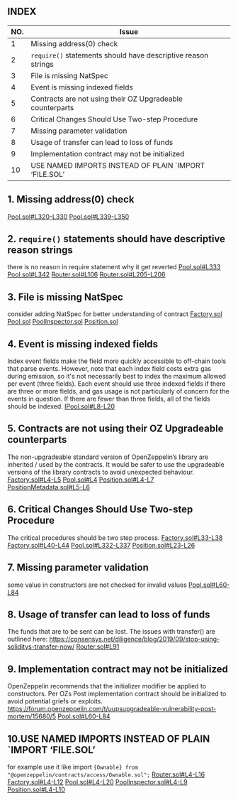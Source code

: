 ## INDEX

| NO. | Issue                                                         |
|-----|---------------------------------------------------------------|
| 1   | Missing address(0) check                                      |
| 2   | `require()` statements should have descriptive reason strings |
| 3   | File is missing NatSpec                                       |
| 4   | Event is missing indexed fields                               |
| 5   | Contracts are not using their OZ Upgradeable counterparts     |
| 6   | Critical Changes Should Use Two-step Procedure                |
| 7   | Missing parameter validation                                  |
| 8   | Usage of transfer can lead to loss of funds                   |
| 9   | Implementation contract may not be initialized                |
|10  | USE NAMED IMPORTS INSTEAD OF PLAIN `IMPORT ‘FILE.SOL’ |

## 1. Missing address(0) check 
[Pool.sol#L320-L330](https://github.com/code-423n4/2022-12-Stealth-Project/blob/main/maverick-v1/contracts/models/Pool.sol#L320-L330)
[Pool.sol#L339-L350](https://github.com/code-423n4/2022-12-Stealth-Project/blob/main/maverick-v1/contracts/models/Pool.sol#L339-L350)

## 2. `require()` statements should have descriptive reason strings
there is no reason in require statement why it get reverted
[Pool.sol#L333](https://github.com/code-423n4/2022-12-Stealth-Project/blob/main/maverick-v1/contracts/models/Pool.sol#L333)
[Pool.sol#L342](https://github.com/code-423n4/2022-12-Stealth-Project/blob/main/maverick-v1/contracts/models/Pool.sol#L342)
[Router.sol#L106](https://github.com/code-423n4/2022-12-Stealth-Project/blob/main/router-v1/contracts/Router.sol#L106)
[Router.sol#L205-L206](https://github.com/code-423n4/2022-12-Stealth-Project/blob/main/router-v1/contracts/Router.sol#L205-L206)

## 3. File is missing NatSpec
consider adding NatSpec for better understanding of contract
[Factory.sol](https://github.com/code-423n4/2022-12-Stealth-Project/blob/main/maverick-v1/contracts/models/Factory.sol)
[Pool.sol](https://github.com/code-423n4/2022-12-Stealth-Project/blob/main/maverick-v1/contracts/models/Pool.sol)
[PoolInspector.sol](https://github.com/code-423n4/2022-12-Stealth-Project/blob/main/maverick-v1/contracts/models/PoolInspector.sol)
[Position.sol](https://github.com/code-423n4/2022-12-Stealth-Project/blob/main/maverick-v1/contracts/models/Position.sol)

## 4. Event is missing indexed fields
Index event fields make the field more quickly accessible to off-chain tools that parse events. However, note that each index field costs extra gas during emission, so it's not necessarily best to index the maximum allowed per event (three fields). Each event should use three indexed fields if there are three or more fields, and gas usage is not particularly of concern for the events in question. If there are fewer than three fields, all of the fields should be indexed.
[IPool.sol#L8-L20](https://github.com/code-423n4/2022-12-Stealth-Project/blob/main/maverick-v1/contracts/interfaces/IPool.sol#L8-L20)

## 5. Contracts are not using their OZ Upgradeable counterparts
The non-upgradeable standard version of OpenZeppelin’s library are inherited / used by the contracts.
It would be safer to use the upgradeable versions of the library contracts to avoid unexpected behaviour.
[Factory.sol#L4-L5](https://github.com/code-423n4/2022-12-Stealth-Project/blob/main/maverick-v1/contracts/models/Factory.sol#L4-L5)
[Pool.sol#L4](https://github.com/code-423n4/2022-12-Stealth-Project/blob/main/maverick-v1/contracts/models/Pool.sol#L4)
[Position.sol#L4-L7](https://github.com/code-423n4/2022-12-Stealth-Project/blob/main/maverick-v1/contracts/models/Position.sol#L4-L7)
[PositionMetadata.sol#L5-L6](https://github.com/code-423n4/2022-12-Stealth-Project/blob/main/maverick-v1/contracts/models/PositionMetadata.sol#L5-L6)

## 6. Critical Changes Should Use Two-step Procedure
The critical procedures should be two step process.
[Factory.sol#L33-L38](https://github.com/code-423n4/2022-12-Stealth-Project/blob/main/maverick-v1/contracts/models/Factory.sol#L33-L38)
[Factory.sol#L40-L44](https://github.com/code-423n4/2022-12-Stealth-Project/blob/main/maverick-v1/contracts/models/Factory.sol#L40-L44)
[Pool.sol#L332-L337](https://github.com/code-423n4/2022-12-Stealth-Project/blob/main/maverick-v1/contracts/models/Pool.sol#L332-L337)
[Position.sol#L23-L26](https://github.com/code-423n4/2022-12-Stealth-Project/blob/main/maverick-v1/contracts/models/Position.sol#L23-L26)

## 7. Missing parameter validation
some value in constructors are not checked for invalid values
[Pool.sol#L60-L84](https://github.com/code-423n4/2022-12-Stealth-Project/blob/main/maverick-v1/contracts/models/Pool.sol#L60-L84)

## 8. Usage of transfer can lead to loss of funds
The funds that are to be sent can be lost. The issues with transfer() are outlined here:
https://consensys.net/diligence/blog/2019/09/stop-using-soliditys-transfer-now/
[Router.sol#L91](https://github.com/code-423n4/2022-12-Stealth-Project/blob/main/router-v1/contracts/Router.sol#L91)

## 9. Implementation contract may not be initialized
OpenZeppelin recommends that the initializer modifier be applied to constructors.
Per OZs Post implementation contract should be initialized to avoid potential griefs or exploits.
https://forum.openzeppelin.com/t/uupsupgradeable-vulnerability-post-mortem/15680/5
[Pool.sol#L60-L84](https://github.com/code-423n4/2022-12-Stealth-Project/blob/main/maverick-v1/contracts/models/Pool.sol#L60-L84)

## 10.USE NAMED IMPORTS INSTEAD OF PLAIN `IMPORT ‘FILE.SOL’
for example use it like import `{Ownable} from "@openzeppelin/contracts/access/Ownable.sol";`
[Router.sol#L4-L16](https://github.com/code-423n4/2022-12-Stealth-Project/blob/main/router-v1/contracts/Router.sol#L4-L16)
[Factory.sol#L4-L12](https://github.com/code-423n4/2022-12-Stealth-Project/blob/main/maverick-v1/contracts/models/Factory.sol#L4-L12)
[Pool.sol#L4-L20](https://github.com/code-423n4/2022-12-Stealth-Project/blob/main/maverick-v1/contracts/models/Pool.sol#L4-L20)
[PoolInspector.sol#L4-L9](https://github.com/code-423n4/2022-12-Stealth-Project/blob/main/maverick-v1/contracts/models/PoolInspector.sol#L4-L9)
[Position.sol#L4-L10](https://github.com/code-423n4/2022-12-Stealth-Project/blob/main/maverick-v1/contracts/models/Position.sol#L4-L10)